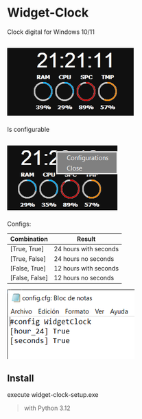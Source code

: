 # Widget-Clock

Clock digital for Windows 10/11

![alt clock](1.2.png)
---
Is configurable

![alt menu](2.2.png)
---
Configs:

|Combination|Result|
|-----------|------|
|[True, True]| 24 hours with seconds|
|[True, False]| 24 hours no seconds|
|[False, True]| 12 hours with seconds|
|[False, False]| 12 hours no seconds|

![alt configs](3.png)

## Install
execute widget-clock-setup.exe

> with Python 3.12
